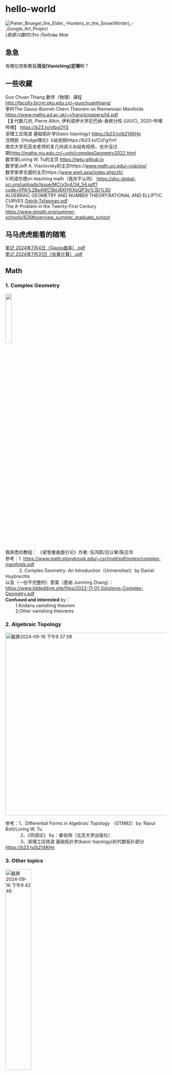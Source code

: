 # hello-world
![Pieter_Bruegel_the_Elder_-_Hunters_in_the_Snow_(Winter)_-_Google_Art_Project](https://github.com/user-attachments/assets/ffc14a74-1f10-4f79-8c57-a5af9b920d30)
_(我感兴趣的)Это Любовь Мая_
## 急急
有哪位劳斯教我**消没(Vanishing)定理**啊？
## 一些收藏
Guo Chuan Thiang 数学（物理）课程 http://faculty.bicmr.pku.edu.cn/~guochuanthiang/  
李吟The Gauss-Bonnet-Chern Theorem on Riemannian Manifolds https://www.maths.ed.ac.uk/~v1ranick/papers/li4.pdf  
【复代数几何, Pierre Albin, 伊利诺伊大学厄巴纳-香槟分校 (UIUC), 2020-哔哩哔哩】 https://b23.tv/vIboOYS  
浙理工庄晓波 基础拓扑学(basic topology) https://b23.tv/b214KHn  
沈明民《Hodge理论》b站视频https://b23.tv/CcFgYm1  
南京大学石亚龙老师的复几何讲义(b站有视频，也许没过期)http://maths.nju.edu.cn/~yshi/complexGeometry2022.html  
数学家Loring W. Tu的主页 https://lwtu.github.io  
数学家Jeff A. Viaclovsky的主页https://www.math.uci.edu/~jviaclov/  
数学家李文威的主页https://www.wwli.asia/index.php/zh/  
V.阿诺尔德on teaching math（我并不认同） https://doc.global-sci.org/uploads/Issue/MC/v3n4/34_54.pdf?code=VPA%2Ba4WC5bU8XIYKXpQP3g%3D%3D  
ALGEBRAIC GEOMETRY AND NUMBER THEORY:RATIONAL AND ELLIPTIC CURVES [Ostrik-Tsfasman.pdf](https://github.com/user-attachments/files/17004503/Ostrik-Tsfasman.pdf)  
The ∂-Problem in the Twenty-First Century https://www.slmath.org/summer-schools/828#overview_summer_graduate_school

## 马马虎虎能看的随笔
[笔记 2024年7月4日（Gauss曲率）.pdf](https://github.com/user-attachments/files/17002811/2024.7.4.Gauss.pdf)  
[笔记 2024年7月31日（张量计算）.pdf](https://github.com/user-attachments/files/17002817/2024.7.31.pdf)

## Math
### 1. Complex Geometry
<img src="https://github.com/user-attachments/assets/28e75ec9-1324-4238-a4c5-7c841b645b0b" width="20%">

我熟悉的教程：
《紧黎曼曲面引论》作者: 伍鸿熙/吕以辇/陈志华  
参考：1. https://www.math.stonybrook.edu/~cschnell/pdf/notes/complex-manifolds.pdf  
&#160;&#160;&#160;&#160;&#160;&#160;&#160;&#160;&#160;&#160;&#160;2. Complex Geometry: An Introduction（Universitext）by Daniel Huybrechts  
以及（一份不完整的）答案（感谢 Junming Zhang）：https://www.llddeddym.site/files/2022-11-01-Solutions-Complex-Geometry.pdf  
**Confused and interested** by：  
&#160;&#160;&#160;&#160;&#160;&#160;&#160;&#160;1.Kodaira vanishing theorem  
&#160;&#160;&#160;&#160;&#160;&#160;&#160;&#160;2.Other vanishing theorems  
### 2. Algebraic Topology
<img width="569" alt="截屏2024-09-16 下午9 37 08" src="https://github.com/user-attachments/assets/99ad2731-138a-4866-bae4-0cc09c879f5f">


参考：1、Differential Forms in Algebraic Topology （GTM82）by: Raoul Bott/Loring W. Tu   
&#160;&#160;&#160;&#160;&#160;&#160;&#160;&#160;&#160;&#160;&#160;&#160;2、《同调论》 by：姜伯驹（北京大学出版社）  
&#160;&#160;&#160;&#160;&#160;&#160;&#160;&#160;&#160;&#160;&#160;&#160;3、浙理工庄晓波 基础拓扑学(basic topology)的代数拓扑部分 https://b23.tv/b214KHn 
### 3. Other topics
<img alt="截屏2024-09-16 下午9 42 46" src="https://github.com/user-attachments/assets/a82840e6-2bc4-479a-853d-70f0b54113ec" width="40%">

参考：1、《黎曼几何初步》 by&#160;&#160;&#160;伍鸿熙/沈纯理/虞言林  
&#160;&#160;&#160;&#160;&#160;&#160;&#160;&#160;&#160;&#160;&#160;&#160;2、《黎曼几何选讲》 by&#160;&#160;&#160;伍鸿熙/陈维桓  
Get interested in：  
&#160;&#160;&#160;&#160;&#160;&#160;&#160;&#160;&#160;&#160;&#160;&#160;1、Index Theory  
## 分析与论证（以及胡扯）
<img src="https://github.com/user-attachments/assets/1f655707-60f0-4062-abd2-81d642ff6a41" width="20%">
  
&#160;&#160;&#160;&#160;&#160;&#160;&#160;&#160;&#160;~~这个人结过五次婚~~      
  
### 1. F*cking Schools！！！！！（自由学习&必须警惕学校）
参考：https://supermemo.guru/wiki/SuperMemo_Guru  
或知乎up主：https://www.zhihu.com/people/L.M.Sherlock
### 2. 分析哲学
《逻辑哲学论》 by&#160;&#160;&#160;路德维希·维特根斯坦  
《<逻辑哲学论> 研究》by&#160;&#160;&#160;韩林合  
《分析的形而上学》by&#160;&#160;&#160;韩林合  
《虚己以游世——〈庄子〉哲学研究》by&#160;&#160;&#160;韩林合
### 3. 丹尼尔·丹尼特 的著作
### 4. 丘奇兰德夫妇 的著作
### 5. 《哥德尔、艾舍尔、巴赫——集异璧之大成》侯世达 
<img src="https://github.com/user-attachments/assets/24d7f57e-da6a-494c-b7e3-51c4a4017279" width="20%">

### 6. 科幻 von 斯坦尼斯瓦夫·莱姆（波兰）
#### 《技术大全》
<img src="https://github.com/user-attachments/assets/a53e8a16-dc2d-400e-b704-151465791d2c" width="20%">

#### 《泥人十四》
#### 莱姆的其它小说

### 7.松本清张
### 8.《名侦探柯南》
<img src="https://github.com/user-attachments/assets/f3dcf96a-abf4-4d79-87bf-02b89a64a8bf" width="20%">
<img src="https://github.com/user-attachments/assets/8502d9d1-4dbe-4b58-9548-1f0bf59f635f" width="20%">
<img src="https://github.com/user-attachments/assets/abbed50a-3694-4886-a353-3caeec47f1a1" width="20%">
<img src="https://github.com/user-attachments/assets/69fbd82e-f1f7-4551-bb98-7ec2d3d41b82" width="20%">
<img src="https://github.com/user-attachments/assets/aa1f5257-903e-4d81-8b24-48a864c96673" width="20%">
<img src="https://github.com/user-attachments/assets/3b8d78dc-f8e2-4388-a122-9c91f3269078" width="20%">



